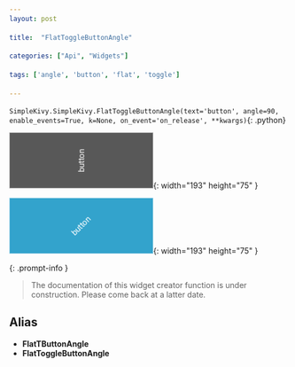 ```yaml
---
layout: post

title:  "FlatToggleButtonAngle"

categories: ["Api", "Widgets"]

tags: ['angle', 'button', 'flat', 'toggle']

---
```

`SimpleKivy.SimpleKivy.FlatToggleButtonAngle(text='button', angle=90, enable_events=True, k=None, on_event='on_release', **kwargs)`{: .python}


![FlatToggleButtonAngle.png](assets/img/docs/FlatToggleButtonAngle.png){: width="193" height="75" }

![FlatToggleButtonAngle.2.png](assets/img/docs/FlatToggleButtonAngle.2.png){: width="193" height="75" }


{: .prompt-info }

> The documentation of this widget creator function is under construction. Please come back at a latter date.

Alias
-----
- **FlatTButtonAngle**
- **FlatToggleButtonAngle**

